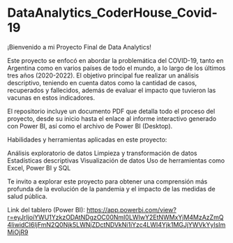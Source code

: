 # DataAnalytics_CoderHouse_Covid-19
¡Bienvenido a mi Proyecto Final de Data Analytics!

Este proyecto se enfocó en abordar la problemática del COVID-19, tanto en Argentina como en varios países de todo el mundo, a lo largo de los últimos tres años (2020-2022). El objetivo principal fue realizar un análisis descriptivo, teniendo en cuenta datos como la cantidad de casos, recuperados y fallecidos, además de evaluar el impacto que tuvieron las vacunas en estos indicadores.

El repositorio incluye un documento PDF que detalla todo el proceso del proyecto, desde su inicio hasta el enlace al informe interactivo generado con Power BI, así como el archivo de Power BI (Desktop).

Habilidades y herramientas aplicadas en este proyecto:

Análisis exploratorio de datos
Limpieza y transformación de datos
Estadísticas descriptivas
Visualización de datos
Uso de herramientas como Excel, Power BI y SQL

Te invito a explorar este proyecto para obtener una comprensión más profunda de la evolución de la pandemia y el impacto de las medidas de salud pública.

Link del tablero (Power BI):
https://app.powerbi.com/view?r=eyJrIjoiYWU1YzkzODAtNDgzOC00NmI0LWIwY2EtNWMxYjM4MzAzZmQ4IiwidCI6IjFmN2Q0Njk5LWNjZDctNDVkNi1iYzc4LWI4Yjk1MGJjYWVkYyIsImMiOjR9
